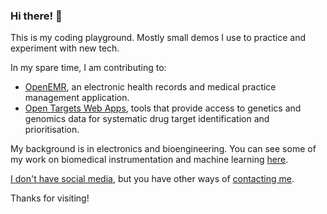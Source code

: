 ### Hi there! 👋

This is my coding playground. Mostly small demos I use to practice and experiment with new tech.

In my spare time, I am contributing to:
- [OpenEMR](https://github.com/openemr/openemr/pulls?q=is%3Apr+author%3Araskolnikov-rodion+), an electronic health records and medical practice management application.
- [Open Targets Web Apps](https://github.com/opentargets/ot-ui-apps/pulls?q=is%3Apr+author%3Araskolnikov-rodion+), tools that provide access to genetics and genomics data for systematic drug target identification and prioritisation.

My background is in electronics and bioengineering. You can see some of my work on biomedical instrumentation and machine learning [here](https://1drv.ms/f/s!AhFcsd63GAVbfUzayNhppUFQwvA).

[I don't have social media](https://www.youtube.com/watch?v=m6AF_aFuD8w), but you have other ways of [contacting me](https://raskolnikov-rodion.github.io/#contact).

Thanks for visiting!

<!--
**raskolnikov-rodion/raskolnikov-rodion** is a ✨ _special_ ✨ repository because its `README.md` (this file) appears on your GitHub profile.

Here are some ideas to get you started:

- 🔭 I’m currently working on ...
- 🌱 I’m currently learning ...
- 👯 I’m looking to collaborate on ...
- 🤔 I’m looking for help with ...
- 💬 Ask me about ...
- 📫 How to reach me: ...
- 😄 Pronouns: ...
- ⚡ Fun fact: ...
-->
